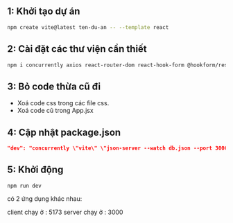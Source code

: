 ## 1: Khởi tạo dự án

```bash
npm create vite@latest ten-du-an -- --template react
```

## 2: Cài đặt các thư viện cần thiết

```bash
npm i concurrently axios react-router-dom react-hook-form @hookform/resolvers zod json-server@0.17.0 json-server-auth
```

## 3: Bỏ code thừa cũ đi

- Xoá code css trong các file css.
- Xoá code cũ trong App.jsx

## 4: Cập nhật package.json

```json
"dev": "concurrently \"vite\" \"json-server --watch db.json --port 3000 -m ./node_modules/json-server-auth\"",
```

## 5: Khởi động

```
npm run dev
```

có 2 ứng dụng khác nhau:

client chạy ở : 5173
server chạy ở : 3000
